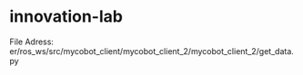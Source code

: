 # innovation-lab

File Adress: er/ros_ws/src/mycobot_client/mycobot_client_2/mycobot_client_2/get_data.py

